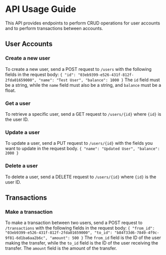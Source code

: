 # API Usage Guide

This API provides endpoints to perform CRUD operations for user accounts and to perform transactions between accounts.

## User Accounts

### Create a new user
To create a new user, send a POST request to `/users` with the following fields in the request body:
`
{
"id": "03eb9399-e526-431f-812f-2fda01659000",
"name": "Test User",
"balance": 1000
}
`
The `id` field must be a string, while the `name` field must also be a string, and `balance` must be a float.

### Get a user
To retrieve a specific user, send a GET request to `/users/{id}` where `{id}` is the user ID.

### Update a user
To update a user, send a PUT request to `/users/{id}` with the fields you want to update in the request body.
`
{
"name": "Updated User",
"balance": 2000
}
`
### Delete a user
To delete a user, send a DELETE request to `/users/{id}` where `{id}` is the user ID.

## Transactions

### Make a transaction
To make a transaction between two users, send a POST request to `/transactions` with the following fields in the request body:
`
{
"from_id": "03eb9399-e526-431f-812f-2fda01659000",
"to_id": "b84f33d6-7849-4f9c-9f81-6d1ba6aa2b6c",
"amount": 500
}
`
The `from_id` field is the ID of the user making the transfer, while the `to_id` field is the ID of the user receiving the transfer. The `amount` field is the amount of the transfer.
